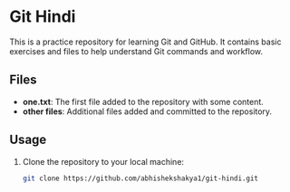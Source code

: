 # Git Hindi

This is a practice repository for learning Git and GitHub. It contains basic exercises and files to help understand Git commands and workflow.

## Files

- **one.txt**: The first file added to the repository with some content.
- **other files**: Additional files added and committed to the repository.

## Usage

1. Clone the repository to your local machine:
   ```bash
   git clone https://github.com/abhishekshakya1/git-hindi.git
